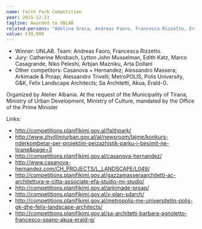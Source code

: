 ```yaml
---
name: Faith Park Competition
year: 2015-12-23
tagline: Awarded to UNLAB
related-persons: "Adelina Greca, Andreas Faoro, Francesca Rizzetto, Erion Veliaj, Eglantina Gjermeni, Mirela Kumbaro, Edi Rama, Catherine Mosbach, Lytton John Musselman, Edith Katz, Marco Casagrande, Niko Peleshi, Arbjan Mazniku, Arta Dollani "
value: €30,000
---
```

* Winner: UNLAB. Team: Andreas Faoro, Francesca Rizzetto.
* Jury: Catherine Mosbach, Lytton John Musselman, Edith Katz, Marco Casagrande, Niko Peleshi, Arbjan Mazniku, Arta Dollani 
* Other competitors: Casanova + Hernandez; Alessandro Massera; Arkimade & Proap; Alessandro Trivelli; MetroPOLIS, Polis University, G&K, Felix Landscape Architects; Sa Architetti, Akua, Erald-G.

Organized by Atelier Albania.
At the request of the Municipality of Tirana, Ministry of Urban Development, Ministry of Culture, mandated by the Office of the Prime Minister



Links:
* <http://competitions.planifikimi.gov.al/faithpark/>
* <http://www.zhvillimiurban.gov.al/al/newsroom/lajme/konkurs-nderkombetar-per-projektim-peizazhistik-parku-i-besimit-ne-tirane&page=3>
* <http://competitions.planifikimi.gov.al/casanova-hernandez/>
* <http://www.casanova-hernandez.com/CH_PROJECTS/L_LANDSCAPE/L049/>
* <http://competitions.planifikimi.gov.al/gazzamasseraarchitetti-ac-architettura-e-citta-associate-efa-studio-mj-studio/>
* <http://competitions.planifikimi.gov.al/arkimade-proap/>
* <http://competitions.planifikimi.gov.al/x-plan-sdarch/>
* <http://competitions.planifikimi.gov.al/metropolis-me-universitetin-polis-gk-dhe-felix-landscape-architects/>
* <http://competitions.planifikimi.gov.al/sa-architetti-barbara-agnoletto-francesco-spano-akua-erald-g/>

